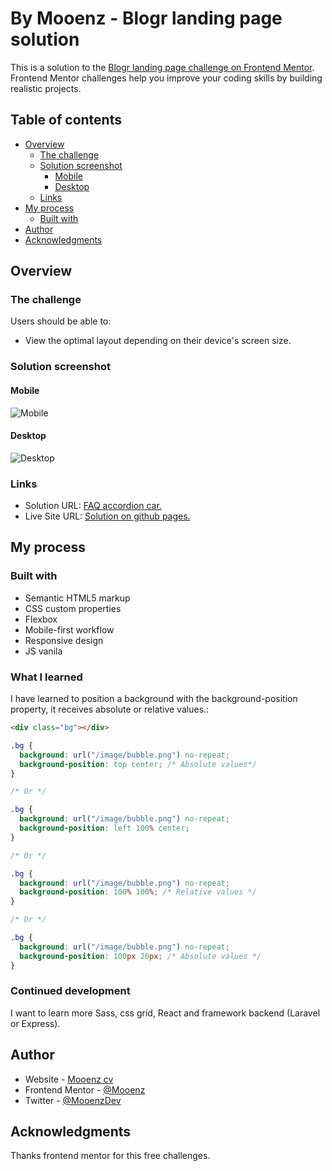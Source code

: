 # By Mooenz - Blogr landing page solution

This is a solution to the [Blogr landing page challenge on Frontend Mentor](https://www.frontendmentor.io/challenges/blogr-landing-page-EX2RLAApP). Frontend Mentor challenges help you improve your coding skills by building realistic projects.

## Table of contents

- [Overview](#overview)
  - [The challenge](#the-challenge)
  - [Solution screenshot](#solution-screenshot)
    - [Mobile](#mobile)
    - [Desktop](#desktop)
  - [Links](#links)
- [My process](#my-process)
  - [Built with](#built-with)
- [Author](#author)
- [Acknowledgments](#acknowledgments)

## Overview

### The challenge

Users should be able to:

- View the optimal layout depending on their device's screen size.

### Solution screenshot

#### Mobile

![Mobile](./solution-capture/mooenz-mobile-solution.png)

#### Desktop

![Desktop](./solution-capture/mooenz-desktop-solution.png)

### Links

- Solution URL: [FAQ accordion car.](https://www.frontendmentor.io/solutions/html-css-js-flexbox-mobile-first-responsive-design-sass-and-js-H-TXLc44y)
- Live Site URL: [Solution on github pages.](https://mooenz.github.io/frontend-portafolio/blogr-landing-page-main/)

## My process

### Built with

- Semantic HTML5 markup
- CSS custom properties
- Flexbox
- Mobile-first workflow
- Responsive design
- JS vanila

### What I learned

I have learned to position a background with the background-position property, it receives absolute or relative values.:

```html
<div class="bg"></div>
```

```css
.bg {
  background: url("/image/bubble.png") no-repeat;
  background-position: top center; /* Absolute values*/
}

/* Or */

.bg {
  background: url("/image/bubble.png") no-repeat;
  background-position: left 100% center;
}

/* Or */

.bg {
  background: url("/image/bubble.png") no-repeat;
  background-position: 100% 100%; /* Relative values */
}

/* Or */

.bg {
  background: url("/image/bubble.png") no-repeat;
  background-position: 100px 20px; /* Absolute values */
}
```

### Continued development

I want to learn more Sass, css grid, React and framework backend (Laravel or Express).

## Author

- Website - [Mooenz cv](https://mooenz.github.io/curriculum-vitae/)
- Frontend Mentor - [@Mooenz](https://www.frontendmentor.io/profile/Mooenz)
- Twitter - [@MooenzDev](https://www.twitter.com/MooenzDev)

## Acknowledgments

Thanks frontend mentor for this free challenges.
